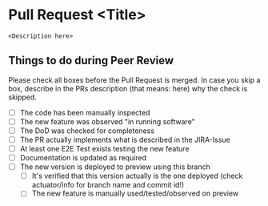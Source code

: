 # Pull Request \<Title>
`<Description here>`
## Things to do during Peer Review
Please check all boxes before the Pull Request is merged. In case you skip a box, describe in the PRs description (that means: here) why the check is skipped.
- [ ] The code has been manually inspected
- [ ] The new feature was observed "in running software"
- [ ] The DoD was checked for completeness
- [ ] The PR actually implements what is described in the JIRA-Issue
- [ ] At least one E2E Test exists testing the new feature
- [ ] Documentation is updated as required
- [ ] The new version is deployed to preview using this branch
  - [ ] It's verified that this version actually is the one deployed (check actuator/info for branch name and commit id!)
  - [ ] The new feature is manually used/tested/observed on preview
